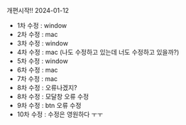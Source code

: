 개편시작!! 2024-01-12

-   1차 수정 : window
-   2차 수정 : mac
-   3차 수정 : window
-   4차 수정 : mac (나도 수정하고 있는데 너도 수정하고 있을까?)
-   5차 수정 : window
-   6차 수정 : mac
-   7차 수정 : mac
-   8차 수정 : 오류나겠지?
-   8차 수정 : 모달창 오류 수정
-   9차 수정 : btn 오류 수정
- 10차 수정 : 수정은 영원하다 ㅜㅜ
